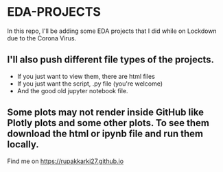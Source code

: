 # EDA-PROJECTS
In this repo, I'll be adding some EDA projects that I did while on Lockdown due to the Corona Virus.

## I'll also push different file types of the projects.
- If you just want to view them, there are html files
- If you just want the script, .py file (you're welcome)
- And the good old jupyter notebook file.

## Some plots may not render inside GitHub like Plotly plots and some other plots. To see them download the html or ipynb file and run them locally.
Find me on https://rupakkarki27.github.io

